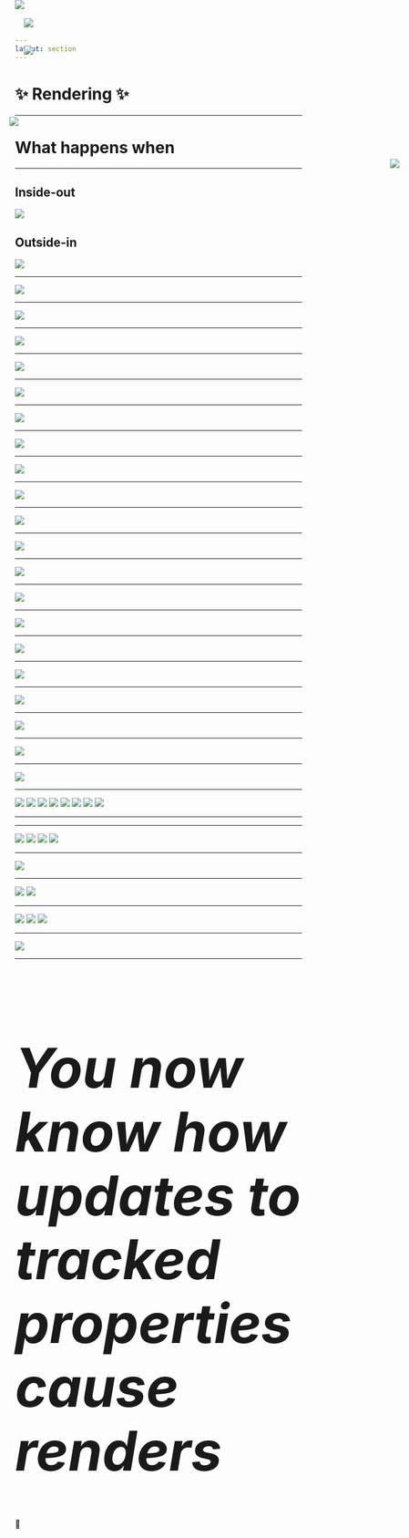 ```yaml
---
layout: section
---
```


# ✨ Rendering ✨ 

<!-- 

We'll come back to patching momentarily, but first we'll need to talk about rendering.


-->


---

# What happens when

<REPL
	height="40dvh"
	code="import Component from '@glimmer/component';
import { tracked } from '@glimmer/tracking';
//--
export default class Demo extends Component {
  @tracked count = 0;
  increment = () => this.count++;
//--
  <template>
	<p>The count is: {{this.count}}</p>
    <button onclick={{this.increment}}>
      increment
    </button>
  </template>
}
"/>

<Arrow v-click x1="100" y1="400" x2="180" y2="360" color="red" />
<Arrow v-click.after x1="600" y1="140" x2="640" y2="190" color="red" />

<!-- 

What happens when this button is clicked?

We know that the `increment` function will get called here.
And that increment function increments `this.count`

But then _why_ does a change in counte cause the template to be updated?

-->


---


<div class="two-columns">

<div>

## Inside-out

<img src="/images/debugging-inside-out.png" />

</div>

<div v-click="1">

## Outside-in

<img v-click.show="2" v-click.hide="3" src="/images/into-the-unknown.png">
<img  v-click="3" style="position: absolute; top:5rem; max-height: 80%" src="/images/down-the-rabbit-hole.png">

</div>

</div>

<!-- 

Previous debugging techniques are a sort of "inside-out" debugging, 
where we start at a specific line of code, and inspect the surrounding areas or work back up the
stack to figure out where something went wrong.

[click] the other way to figure out what's going on is what I'm going to call "outside-in"
debugging. Where we start with our code, 
[click] and dive in to the unknown, 
[click] down the rabbit hole..

-->


---

<img src="/images/debug-render-initial.png" />

<!--

Here is our starting component.

With our knowledge of how class properties work, we can combine previous debugging knowledge to
set this up

-->

---

<img src="/images/debug-render-setup.png" />

<!--

We don't have to search around in the ember and glimmer codebases to understand what's going on,
though we certainly could.

But less error-prone way of discoverying what happens can be done via renaming our tracked
property, and defining a getter and setter pair that intercepts the read and writes to the tracked
property.

-->


---

<img src="/images/debug-render-initial-break.png" />

<!-- 

Now we can put a breakpoint there in the compiled output.


Oh, btw, in case anyone is wondering, -- I totally could have do this live, but I don't trust
myself to remain a functioning human when doing improv debugging.
-->


---

<Arrow v-click="1" x1="100" y1="200" x2="155" y2="315" color="red" />
<Arrow v-click="2" x1="600" y1="200" x2="580" y2="70" color="red" />
<img src="/images/debug-render-break-hit.png" />

<!-- 

If we click the button, our breakpoint will be hit

[click] and because we know that this assignment is special, 

[click] we can click step in to see where we end up


-->

---

<Arrow v-click="1" v-click.hide="2" x1="50" y1="200" x2="155" y2="180" color="red" />
<img v-click.hide="2" src="/images/debug-render-break-step-1.png" />
<img v-click="2" v-click.hide="3" style="position: absolute; top: 2rem;" src="/images/debug-render-break-step-2.png" />
<img v-click="3" style="position: absolute; top: 2rem;" src="/images/debug-render-break-step-1.png" />

<!-- 

Here we see ourseles in this 

[click] descriptorForField function.

If this is your first time here, you may think, "that's not tracked"
Which, you're right.

[click] but if we scroll up a bit, you'll see tracked, and it that it calls this descriptorForField
function in a couple places. 

We can be reassured that we're still in the right place.

[click] but coming back to where our paused execution is, let's step in 


-->

---

<img src="/images/debug-render-break-step-3.png" />


<!-- 

We are now to step in to dirtyTag For.


At this point, if you happen to be paying enough attention to the surrounding code, you may have
noticed a fair number of optimizations we can make.

Not to worry, a bunch of us are trying to deprecate all of ember classic, so we can clean this up,
and gain some performance back.

-->

---

<img src="/images/debug-render-break-step-4.png" />

<!-- 

Here is dirtyTagFor, we want to get to the last line here, and the first part of this function is
just validation.

-->

---

<img src="/images/debug-render-break-step-5.png" />
<img 
	v-click style="position: absolute; top: 17.46rem; right: 3.55rem; max-width: 380px;" 
	src="/images/debug-render-break-step-6.png" />

<!-- 

there is an all caps DIRTY_TAG here, we'll stop in to that

[click] and if we hover over this function, we'll see it's actually an alias.

This is important because the sometimes the callsite name doesn't match the definition name.

-->

---

<img src="/images/debug-render-break-step-7.png" />

<Line v-click width="8" right="20" top="14" />

<!-- 

So here we have more validation, and then the interesting part is at the end here

[click] scheduleRevalidate.

This is interesting, because up until now, we haven't encountered anything that _sounds like_ a
side-effectful behavior.

-->

---

<img src="/images/debug-render-break-step-8.png" />

---

<img src="/images/debug-render-break-step-9.png" />

---

<img src="/images/debug-render-break-step-10.png" />

<!-- 

Here it sorta looks like we're at the end of the line.
So there must be some other mechanism by which re-rendering happens.

This is actually a key difference between ember and other frameworks that decide to render via
side-effects.

Other frameworks will try to push out updates eagerly via effects (or watchers, if you're familiar
with TC39's Signals).

We don't want to just do that -- we don't want to write to the DOM via effects because we frequently run in to situations where we have
multiple updates we need to write out to the DOM, and it's best to batch all those together. 

Any real renderer will have some sort of batching or scheduling machanism. 


This is not the end though. 

-->

---


<img src="/images/debug-render-break-step-11.png" />

<!-- 

We can see here that we're about to schedule some work to be done in the actions queue

-->

---


<img src="/images/debug-render-break-step-12.png" />

<!-- 

We're going to immediately flush the actions queue

-->

---


<img src="/images/debug-render-break-step-13.png" />

<!-- 

This is an unexpected surprise, but this bit of indirection is how we discover how async observers
are implemented.

We didn't meet the conditions to enter that if block, but 
For now we'll continue stepping in

-->

---

<img src="/images/debug-render-break-step-14.png" />
<Arrow v-click x1="600" y1="400" x2="430" y2="240" color="red" />

<!-- 

continuing to here, we see that flush is a function.
Now here in the debug tooling, there is a little caret saying we're at the beginning of this
inline anonymous arrow function. So instead of stepping in with the debug tools, I'll follow the

[click] function reference here to place a manual breakpoint

-->

---

<img src="/images/debug-render-break-step-15.png" />

<!-- 

After clicking continue, we end up here

-->

---

<img src="/images/debug-render-break-step-16.png" />

<!-- 
Usually when I do this, I'll remove the breakpoint right away.


Anywho, stepping in to the `end` invocation at the end there

-->
---

<img src="/images/debug-render-break-step-17.png" />

<!-- 

Here we find ourselves about ready to flush again.

I'll skip over going in to `flush` -- the queue is actually empty right now, so there isn't any
work to do at this time during the actions phase.


-->

---

<img src="/images/debug-render-break-step-18.png" />
<img 
	style="position: absolute; top: 12.83rem; left: 13.6rem; max-width: 120px;"
	src="/images/debug-render-break-step-18.1.png" />

<!-- 

This is the next interesting bit.
This is where queue advancement happens.

Here we can see that we're advancing tho the `routerTransitions` queue.

For the sake of time, we're going skip stepping through all this until we get to the `render` phase -- which is actually right after `routerTransitions`

-->

---

<div class="image-stack no-border auto">

<img v-after src="/images/debug-render-break-step-19.png" />
<img v-click src="/images/debug-render-break-step-19.1.png" />
<img v-click src="/images/debug-render-break-step-19.2.png" />
<img v-click src="/images/debug-render-break-step-19.3.png" />
<img v-click src="/images/debug-render-break-step-19.4.png" />
<img v-click src="/images/debug-render-break-step-19.5.png" />
<img v-click src="/images/debug-render-break-step-19.6.png" />
<img v-click src="/images/debug-render-break-step-19.7.png" />


</div>

<!-- 
So here we're about to start the render queue!

[click] in to scheduleAutorun

[click] now to step in to flush 

[click] now we do see that asyncObservers are running, but we don't care right now 

[click] we have to do this trick again

[click] stepping in to end, because that's what completes the work 

[click] well, nearly, we need to step in to this flush

[click] here in flush, we see that the queue itself also has a flush method

-->

---

<img style="position: absolute; top: 0;" src="/images/debug-render-break-step-19.8.png" />

<!-- 

and finally here, in the queue's own flush we have something interesting!  We can see a
few things in the list of queue items that we probably want to poke at before continuing
execution in the debugger

In particular, there is this function here that is passed a renderer. Let's look at that.
-->

---

<div class="image-stack no-border auto">

<img v-after src="/images/debug-render-break-step-20.png" />
<img v-click src="/images/debug-render-break-step-20.1.png" />
<img v-click src="/images/debug-render-break-step-20.2.png" />
<img v-click src="/images/debug-render-break-step-20.3.png" />

</div>	

<!-- 

This code is in ember. 

This is good, 

[click] let's set a breakpoint here and so we can skip parts of the queue that likely don't cause
rendering.

[click] hitting continue gets us here

[click] We're gonna step in to renderRootsTransaction

-->

---

<img src="/images/debug-render-break-step-21.png" />

<!-- 

In renderRootsTransaction, the interesting part here is this single method call to renderRoots

-->

---

<div class="image-stack no-border auto">
<img v-after style="max-width: 500px" src="/images/debug-render-break-step-22.png" />
<img v-click style="max-width: 500px" src="/images/debug-render-break-step-22.1.png" />
</div>

<!-- 

And in renderRoots, we have this transaction which calls render 

[click] we'll put a breakpoint there and hit continue so we hit it

-->

---

<div class="image-stack no-border auto">
<img v-after  src="/images/debug-render-break-step-23.png" />
<img v-click  src="/images/debug-render-break-step-23.1.png" />
<img v-click  src="/images/debug-render-break-step-23.2.png" />
</div>

<!-- 

Stepping in to that we land here.

[click] we'll definately want to step in to the render function 

[click] here


-->

---

<img  src="/images/debug-render-break-step-24.png" />

<!-- 

This takes us to our final location for now.

This is the entrypoint of how a renderer is configured for glimmer.

We can probably simplify all this infrastructure over time, and make it easier to understand,
swappable, etc, but for now, this is all we need to know about. 


-->

---

<h1 style="font-size: 6rem; line-height: 7rem;"><em>You now know how updates to tracked properties cause renders</em></h1>

<div v-click>🎉</div>


<!-- 

You now know how updates to tracked properties cause renders.


[click] With this knowledge you can do some fun things -- and we'll get there.

-->



